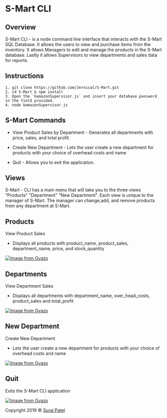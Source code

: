 # S-Mart CLI

 ## Overview
 S-Mart CLI - is a node command line interface that interacts with the S-Mart SQL Database. It allows the users to view and purchase items from the inventory. It allows Managers to edit and manage the products in the S-Mart database. Lastly it allows Supervisors to view departments and sales data for reports.
 
 
 ## Instructions ##
 
```
1. git clone https://github.com/Jernical/S-Mart.git
2. cd S-Mart & npm install
3. Open the `bamazonSupervisor.js` and insert your database password in the field provided.
4. node bamazonSupervisor.js
```

## S-Mart Commands ##

* View Product Sales by Department - Generates all departments with price, sales, and total profit.

* Create New Department - Lets the user create a new department for products with your choice of overhead costs and name

* Quit - Allows you to exit the application.

## Views ##

S-Mart - CLI has a main menu that will take you to the three views "Products" "Department" "New Department". Each view is unique to the manager of S-Mart. The manager can change,add, and remove products from any department at S-Mart.


## Products ##

View Product Sales

* Displays all products with product_name, product_sales, department_name, price, and stock_quantity

[![Image from Gyazo](https://i.gyazo.com/f32e228ecf1eab801962f69b7f0bc837.gif)](https://gyazo.com/f32e228ecf1eab801962f69b7f0bc837)


## Departments ##

View Department Sales

* Displays all departments with department_name, over_head_costs, product_sales and total_profit

[![Image from Gyazo](https://i.gyazo.com/25a2cc2539b97a06341421d25d392541.gif)](https://gyazo.com/25a2cc2539b97a06341421d25d392541)


## New Department ##

Create New Department

* Lets the user create a new department for products with your choice of overhead costs and name

[![Image from Gyazo](https://i.gyazo.com/62d6969190dc8b89aa972ffb6a3a0719.gif)](https://gyazo.com/62d6969190dc8b89aa972ffb6a3a0719)

## Quit ##

Exits the S-Mart CLI application

[![Image from Gyazo](https://i.gyazo.com/40bed67cbe60ff91229c16e132274f11.gif)](https://gyazo.com/40bed67cbe60ff91229c16e132274f11)


Copyright 2019 © [Suraj Patel](https://jernical.github.io/Suraj-Patel/)
